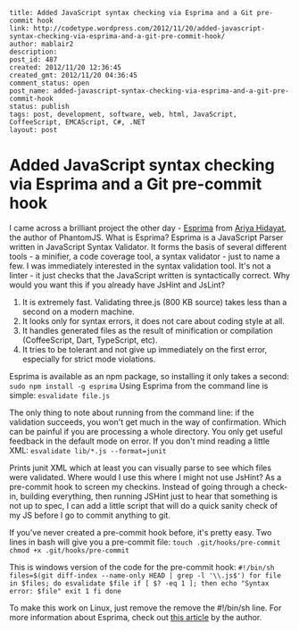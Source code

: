 ```
title: Added JavaScript syntax checking via Esprima and a Git pre-commit hook
link: http://codetype.wordpress.com/2012/11/20/added-javascript-syntax-checking-via-esprima-and-a-git-pre-commit-hook/
author: mablair2
description:
post_id: 487
created: 2012/11/20 12:36:45
created_gmt: 2012/11/20 04:36:45
comment_status: open
post_name: added-javascript-syntax-checking-via-esprima-and-a-git-pre-commit-hook
status: publish
tags: post, development, software, web, html, JavaScript, CoffeeScript, EMCAScript, C#, .NET
layout: post
```

# Added JavaScript syntax checking via Esprima and a Git pre-commit hook

I came across a brilliant project the other day - [Esprima](http://esprima.org/) from [Ariya Hidayat](https://plus.google.com/103266860731871773002/posts), the author of PhantomJS. What is Esprima? Esprima is a JavaScript Parser written in JavaScript Syntax Validator. It forms the basis of several different tools - a minifier, a code coverage tool, a syntax validator - just to name a few. I was immediately interested in the syntax validation tool. It's not a linter - it just checks that the JavaScript written is syntactically correct. Why would you want this if you already have JsHint and JsLint?

  1. It is extremely fast. Validating three.js (800 KB source) takes less than a second on a modern machine.
  2. It looks only for syntax errors, it does not care about coding style at all.
  3. It handles generated files as the result of minification or compilation (CoffeeScript, Dart, TypeScript, etc).
  4. It tries to be tolerant and not give up immediately on the first error, especially for strict mode violations.

Esprima is available as an npm package, so installing it only takes a second: `sudo npm install -g esprima`
Using Esprima from the command line is simple: `esvalidate file.js`

The only thing to note about running from the command line: if the validation succeeds, you won't get much in the way of confirmation. Which can be painful if you are processing a whole directory. You only get useful feedback in the default mode on error. If you don't mind reading a little XML: `esvalidate lib/*.js --format=junit`

Prints junit XML which at least you can visually parse to see which files were validated. Where would I use this where I might not use JsHint? As a pre-commit hook to screen my checkins. Instead of going through a check-in, building everything, then running JSHint just to hear that something is not up to spec, I can add a little script that will do a quick sanity check of my JS before I go to commit anything to git.

If you've never created a pre-commit hook before, it's pretty easy. Two lines in bash will give you a pre-commit file: `touch .git/hooks/pre-commit chmod +x .git/hooks/pre-commit`

This is windows version of the code for the pre-commit hook: ` #!/bin/sh files=$(git diff-index --name-only HEAD | grep -l '\\.js$') for file in $files; do esvalidate $file if [ $? -eq 1 ]; then echo "Syntax error: $file" exit 1 fi done `

To make this work on Linux, just remove the remove the #!/bin/sh line. For more information about Esprima, check out [this article](http://ariya.ofilabs.com/2012/10/javascript-validator-with-esprima.html) by the author.
